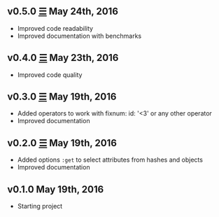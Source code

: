 v0.5.0 [☰](https://github.com/marcomd/Philter/compare/v0.4.0...v0.5.0) May 24th, 2016
------------------------------
* Improved code readability
* Improved documentation with benchmarks

v0.4.0 [☰](https://github.com/marcomd/Philter/compare/v0.3.0...v0.4.0) May 23th, 2016
------------------------------
* Improved code quality

v0.3.0 [☰](https://github.com/marcomd/Philter/compare/v0.2.0...v0.3.0) May 19th, 2016
------------------------------
* Added operators to work with fixnum: id: '<3' or any other operator
* Improved documentation

v0.2.0 [☰](https://github.com/marcomd/Philter/compare/v0.1.0...v0.2.0) May 19th, 2016
------------------------------
* Added options `:get` to select attributes from hashes and objects
* Improved documentation

v0.1.0 May 19th, 2016
------------------------------
* Starting project